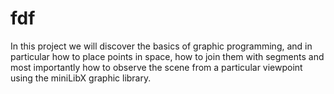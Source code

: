 # fdf
In this project we will discover the basics of graphic programming, and in particular how to place points in space, how to join them with segments and most importantly how to observe the scene from a particular viewpoint using the miniLibX graphic library.
